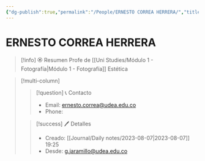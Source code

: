```yaml
---
{"dg-publish":true,"permalink":"/People/ERNESTO CORREA HERRERA/","title":"ERNESTO  CORREA HERRERA","tags":["NoteType/Person"],"updated":"2023-09-09T18:10:48.184-05:00"}
---
```



# ERNESTO CORREA HERRERA

> [!info] 🏵️ Resumen
> Profe de [[Uni Studies/Módulo 1 - Fotografía\|Módulo 1 - Fotografía]] Estética

> [!multi-column]
> 
> > [!question] 📞 Contacto
> > - Email: ernesto.correa@udea.edu.co 
> > - Phone:  
> 
> > [!success] 🖊️ Detalles
> > - Creado: [[Journal/Daily notes/2023-08-07\|2023-08-07]] 19:25
> > - Desde: g.jaramillo@udea.edu.co  
